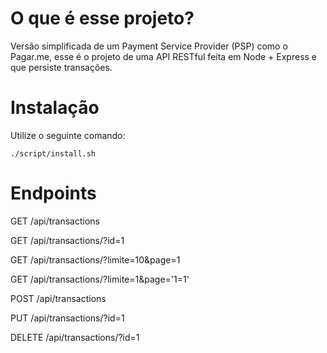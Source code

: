 # O que é esse projeto?

Versão simplificada de um Payment Service Provider (PSP) como o Pagar.me, esse é o projeto de uma API RESTful feita em Node + Express e que persiste transações.

# Instalação

Utilize o seguinte comando:

```
./script/install.sh
```

# Endpoints

GET /api/transactions

GET /api/transactions/?id=1

GET /api/transactions/?limite=10&page=1

GET /api/transactions/?limite=1&page='1=1'

POST /api/transactions

PUT /api/transactions/?id=1

DELETE /api/transactions/?id=1